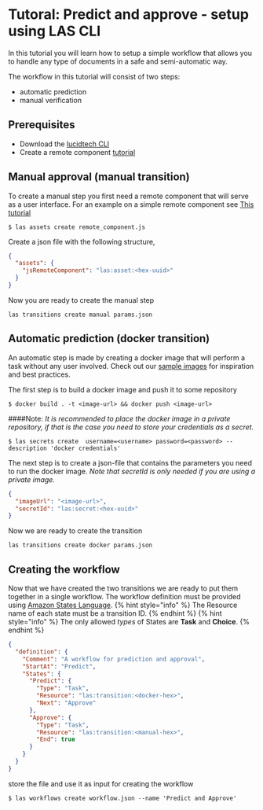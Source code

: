 
# Tutoral: Predict and approve - setup using LAS CLI 

In this tutorial you will learn how to setup a simple workflow that 
allows you to handle any type of documents in a safe and semi-automatic way.


The workflow in this tutorial will consist of two steps:
* automatic prediction
* manual verification 

## Prerequisites
* Download the [lucidtech CLI](https://github.com/LucidtechAI/las-cli)
* Create a remote component [tutorial](custom_approve_view.md)


## Manual approval (manual transition)
To create a manual step you first need a remote component that will serve 
as a user interface. For an example on a simple remote component see 
[This tutorial](https://github.com/LucidtechAI/flyt-form/tree/master/examples) 

```commandline
$ las assets create remote_component.js 
```

Create a json file with the following structure,
```json
{
  "assets": {
    "jsRemoteComponent": "las:asset:<hex-uuid>" 
  }
}
```

Now you are ready to create the manual step
```commandline
las transitions create manual params.json
```


## Automatic prediction (docker transition)
An automatic step is made by creating a docker image that will perform a task 
without any user involved. Check out our 
[sample images](https://github.com/LucidtechAI/las-docs/tree/master/docker-image-samples)
for inspiration and best practices. 

The first step is to build a docker image and push it to some repository
```commandline
$ docker build . -t <image-url> && docker push <image-url>
```

####Note:
*It is recommended to place the docker image in a private repository, 
if that is the case you need to store your credentials as a secret.*
```commandline
$ las secrets create  username=<username> password=<password> --description 'docker credentials'
```
The next step is to create a json-file that contains the parameters you need to run the docker image.
*Note that secretId is only needed if you are using a private image.*
```json
{
  "imageUrl": "<image-url>",
  "secretId": "las:secret:<hex-uuid>"
}
```

Now we are ready to create the transition
```commandline 
las transitions create docker params.json
```

## Creating the workflow
Now that we have created the two transitions we are ready to put them 
together in a single workflow. The workflow definition must be provided using 
[Amazon States Language](https://docs.aws.amazon.com/step-functions/latest/dg/concepts-amazon-states-language.html).
{% hint style="info" %}
The Resource name of each state must be a transition ID.
{% endhint %}
{% hint style="info" %}
The only allowed *types* of States are **Task** and **Choice**.
{% endhint %}


```json
{
  "definition": {
    "Comment": "A workflow for prediction and approval", 
    "StartAt": "Predict",
    "States": {
      "Predict": {
        "Type": "Task",
        "Resource": "las:transition:<docker-hex>",
        "Next": "Approve" 
      },
      "Approve": {
        "Type": "Task",
        "Resource": "las:transition:<manual-hex>",
        "End": true
      }
    }   
  }
}
```

store the file and use it as input for creating the workflow
```commandline
$ las workflows create workflow.json --name 'Predict and Approve' 
```

